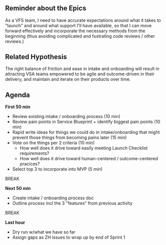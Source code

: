#

## Reminder about the Epics
As a VFS team, I need to have accurate expectations around what it takes to "launch" and around what support I'll have available, so that I can move forward effectively and incorporate the necessary methods from the beginning (thus avoiding complicated and fustrating code reviews / other reviews.)

## Related Hypothesis
The right balance of friction and ease in intake and onboarding will result in attracting VSA teams empowered to be agile and outcome-driven in their delivery, and maintain and iterate on their products over time.

## Agenda

**First 50 min**
- Review existing intake / onboarding process (10 min)
- Review pain points in Service Blueprint + identify biggest pain points (10 min)
- Rapid write ideas for things we could do in intake/onboarding that might prevent those things from becoming pains later (15 min)
- Vote on the things per 2 criteria (10 min)
  - How well does it drive toward easily meeting Launch Checklist requirements?
  - How well does it drive toward human-centered / outcome-centered pracices?
- Select top 3 to incorporate into MVP (5 min)

BREAK

**Next 50 min**
- Create intake / onboarding process doc
- Outline process incl the 3 "features" from previous activity

BREAK

**Last hour**
- Dry run w/what we have so far
- Assign gaps as ZH issues to wrap up by end of Sprint 1
